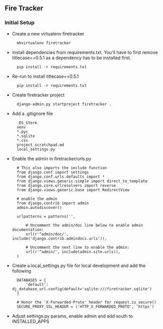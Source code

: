## Fire Tracker

### Initial Setup

* Create a new virtualenv firetracker

        mkvirtualenv firetracker

* Install dependencies from requirements.txt. You'll have to first remove titlecase==0.5.1 as a dependency has to be installed first.

        pip install -r requirements.txt

* Re-run to install titlecase==0.5.1

        pip install -r requirements.txt

* Create firetracker project

        django-admin.py startproject firetracker .

* Add a .gitignore file

        .DS_Store
        venv
        *.pyc
        *.sqlite
        *.csv
        project_scratchpad.md
        local_settings.py

* Enable the admin in firetracker/urls.py

        # This also imports the include function
        from django.conf import settings
        from django.conf.urls.defaults import *
        from django.views.generic.simple import direct_to_template
        from django.core.urlresolvers import reverse
        from django.views.generic.base import RedirectView
        
        # enable the admin
        from django.contrib import admin
        admin.autodiscover()
        
        urlpatterns = patterns('',
        
            # Uncomment the admin/doc line below to enable admin documentation:
            url(r'^admin/doc/', include('django.contrib.admindocs.urls')),
        
            # Uncomment the next line to enable the admin:
            url(r'^admin/', include(admin.site.urls)),
        )

* Create a local_settings.py file for local development and add the following

        DATABASES = {
            'default': dj_database_url.config(default='sqlite:///firetracker.sqlite')
        }
        
        # Honor the 'X-Forwarded-Proto' header for request.is_secure()
        SECURE_PROXY_SSL_HEADER = ('HTTP_X_FORWARDED_PROTO', 'https')

* Adjust settings.py params, enable admin and add south to INSTALLED_APPS